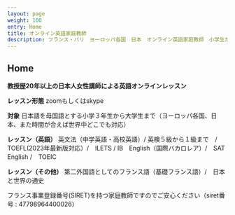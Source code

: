 ```yaml
---
layout: page
weight: 100
entry: Home
title: オンライン英語家庭教師
description: フランス・パリ　ヨーロッパ各国　日本　オンライン英語家庭教師　小学生から大学生までの英語レッスン　英文法　英語エッセイ　英検　TOEFL　IB　SAT　IELTS　TOEIC
---
```


## Home

**教授歴20年以上の日本人女性講師による英語オンラインレッスン**


**レッスン形態**
zoomもしくはskype

**対象**
日本語を母国語とする小学３年生から大学生まで（ヨーロッパ各国、日本、また時間が合えば世界中どこでも対応）

**レッスン（英語）**
英文法（中学英語・高校英語）/ 英検５級から１級まで　/ TOEFL(2023年最新版対応）/　ILETS / IB　English（国際バカロレア）/　SAT English /　TOEIC 

**レッスン（その他）**
第二外国語としてのフランス語（基礎フランス語）/　日本と世界の通史



フランス事業登録番号(SIRET)を持つ家庭教師ですのでご安心ください（siret番号 : 47798964400026）
